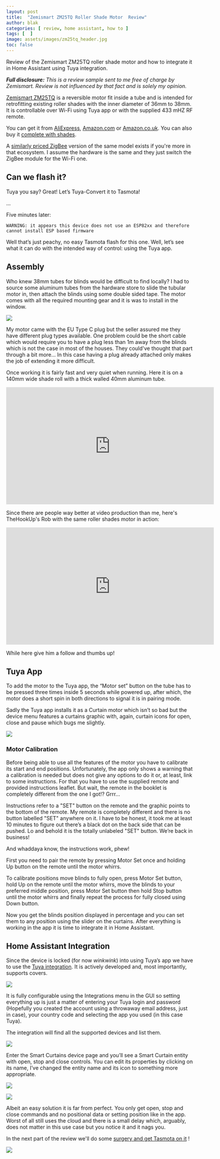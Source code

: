 ```yaml
---
layout: post
title:  "Zemismart ZM25TQ Roller Shade Motor  Review"
author: blak
categories: [ review, home assistant, how to ]
tags: [  ]
image: assets/images/zm25tq_header.jpg
toc: false
---
```


Review of the Zemismart ZM25TQ roller shade motor and how to integrate it in Home Assistant using Tuya integration.

_**Full disclosure:** This is a review sample sent to me free of charge by Zemismart. Review is not influenced by that fact and is solely my opinion._

[Zemismart ZM25TQ](https://www.zemismart.com/zemisamrt-wifi-roller-motor-for-37mm-tube-smart-life-alexa-google-home-control-p0253.html) is a reversible motor fit inside a tube and is intended for retrofitting existing roller shades with the inner diameter of 36mm to 38mm. It is controllable over Wi-Fi using Tuya app or with the supplied 433 mHZ RF remote. 

You can get it from [AliExpress](http://s.click.aliexpress.com/e/_d8KUGzt), [Amazon.com](https://amzn.to/3cseL88) or [Amazon.co.uk](https://amzn.to/2zN8iY9). You can also buy it [complete with shades](http://s.click.aliexpress.com/e/_d7TRFWB). 

A [similarly priced ZigBee](http://s.click.aliexpress.com/e/_dW2lsE7) version of the same model exists if you're more in that ecosystem. I assume the hardware is the same and they just switch the ZigBee module for the Wi-Fi one.

## Can we flash it?
Tuya you say? Great! Let’s Tuya-Convert it to Tasmota!

...

Five minutes later:
```
WARNING: it appears this device does not use an ESP82xx and therefore cannot install ESP based firmware
```

Well that’s just peachy, no easy Tasmota flash for this one. Well, let’s see what it can do with the intended way of control: using the Tuya app.

## Assembly

Who knew 38mm tubes for blinds would be difficult to find locally? I had to source some aluminum tubes from the hardware store to slide the tubular motor in, then attach the blinds using some double sided tape.
The motor comes with all the required mounting gear and it is was to install in the window. 

![](/assets/images/blinds/motor_parts.jpg)

My motor came with the EU Type C plug but the seller assured me they have different plug types available. One problem could be the short cable which would require you to have a plug less than 1m away from the blinds which is not the case in most of the houses. They could've thought that part through a bit more... In this case having a plug already attached only makes the job of extending it more difficult.

Once working it is fairly fast and very quiet when running. Here it is on a 140mm wide shade roll with a thick walled 40mm aluminum tube.

<iframe width="560" height="315" src="https://www.youtube.com/embed/jU6OOKDAzoU?controls=0" frameborder="0" allow="accelerometer; autoplay; encrypted-media; gyroscope; picture-in-picture" allowfullscreen></iframe>

Since there are people way better at video production than me, here's TheHookUp's Rob with the same roller shades motor in action:

<iframe width="560" height="315" src="https://www.youtube.com/embed/2qeZd59Yfpc?start=130" frameborder="0" allow="accelerometer; autoplay; encrypted-media; gyroscope; picture-in-picture" allowfullscreen></iframe>

While here give him a follow and thumbs up!

## Tuya App
To add the motor to the Tuya app, the “Motor set” button on the tube has to be pressed three times inside 5 seconds while powered up, after which, the motor does a short spin in both directions to signal it is in pairing mode.

Sadly the Tuya app installs it as a Curtain motor which isn’t so bad but the device menu features a curtains graphic with, again, curtain icons for open, close and pause which bugs me slightly.

![](/assets/images/blinds/tuya_app.jpg)

### Motor Calibration

Before being able to use all the features of the motor you have to calibrate its start and end positions. Unfortunately, the app only shows a warning that a calibration is needed but does not give any options to do it or, at least, link to some instructions. For that you have to use the supplied remote and provided instructions leaflet. But wait, the remote in the booklet is completely different from the one I got!? Grrr…

Instructions refer to a "SET" button on the remote and the graphic points to the bottom of the remote. My remote is completely different and there is no button labelled "SET" anywhere on it. I have to be honest, it took me at least 10 minutes to figure out there’s a black dot on the back side that can be pushed. Lo and behold it is the totally unlabeled "SET" button. We’re back in business!

And whaddaya know, the instructions work, phew!

First you need to pair the remote by pressing Motor Set once and holding Up button on the remote until the motor whirrs.

To calibrate positions move blinds to fully open, press Motor Set button, hold Up on the remote until the motor whirrs, move the blinds to your preferred middle position, press Motor Set button then hold Stop button until the motor whirrs and finally repeat the process for fully closed using Down button.

Now you get the blinds position displayed in percentage and you can set them to any position using the slider on the curtains. After everything is working in the app it is time to integrate it in Home Assistant.

## Home Assistant Integration
Since the device is locked (for now _winkwink_) into using Tuya’s app we have to use the [Tuya integration](https://www.home-assistant.io/integrations/tuya/). It is actively developed and, most importantly, supports covers. 

![](/assets/images/blinds/ha_tuya_integration.jpg)

It is fully configurable using the Integrations menu in the GUI so setting everything up is just a matter of entering your Tuya login and password (Hopefully you created the account using a throwaway email address, just in case), your country code and selecting the app you used (in this case Tuya). 

The integration will find all the supported devices and list them.

![](/assets/images/blinds/ha_tuya_device.jpg)

Enter the Smart Curtains device page and you’ll see a Smart Curtain entity with open, stop and close controls. You can edit its properties by clicking on its name, I’ve changed the entity name and its icon to something more appropriate.

![](/assets/images/blinds/ha_tuya_change.jpg)

![](/assets/images/blinds/ha_tuya_deviceinfo.jpg)

Albeit an easy solution it is far from perfect. You only get open, stop and close commands and no positional data or setting position like in the app. Worst of all still uses the cloud and there is a small delay which, arguably, does not matter in this use case but you notice it and it nags you.

In the next part of the review we'll do some [surgery and get Tasmota on it](/frankenstein-saturday-2) !

![](/assets/images/blinds/disassembled.jpg)
